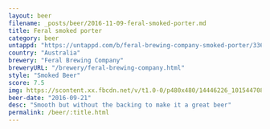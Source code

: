 ```yaml
---
layout: beer
filename: _posts/beer/2016-11-09-feral-smoked-porter.md
title: Feral smoked porter
category: beer
untappd: "https://untappd.com/b/feral-brewing-company-smoked-porter/33637"
country: "Australia"
brewery: "Feral Brewing Company"
breweryURL: "/brewery/feral-brewing-company.html"
style: "Smoked Beer"
score: 7.5
img: https://scontent.xx.fbcdn.net/v/t1.0-0/p480x480/14446226_10154470825398745_5928076298632372626_n.jpg?oh=605dd060ab517be5f752a784b461f896&oe=5A79EA01
beer-date: "2016-09-21"
desc: "Smooth but without the backing to make it a great beer"
permalink: /beer/:title.html
---
```

